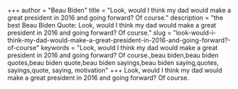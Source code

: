+++
author = "Beau Biden"
title = "Look, would I think my dad would make a great president in 2016 and going forward? Of course."
description = "the best Beau Biden Quote: Look, would I think my dad would make a great president in 2016 and going forward? Of course."
slug = "look-would-i-think-my-dad-would-make-a-great-president-in-2016-and-going-forward?-of-course"
keywords = "Look, would I think my dad would make a great president in 2016 and going forward? Of course.,beau biden,beau biden quotes,beau biden quote,beau biden sayings,beau biden saying,quotes, sayings,quote, saying, motivation"
+++
Look, would I think my dad would make a great president in 2016 and going forward? Of course.
